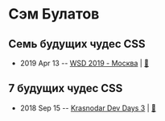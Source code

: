 # Сэм Булатов

## Семь будущих чудес CSS
- 2019 Apr 13 -- [WSD 2019 - Москва](https://www.youtube.com/watch?v=r4txCvuHFPc&t=19328s)  | [:notebook:](https://wsd.events/2019/04/13/pres/future-css/)  
## 7 будущих чудес CSS
- 2018 Sep 15 -- [Krasnodar Dev Days 3](https://www.youtube.com/watch?v=sWmkzPB7VAo)  | [:notebook:](https://yadi.sk/i/60KVEbMG-6IqIw)  
